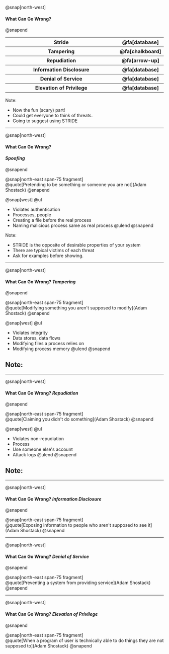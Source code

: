 @snap[north-west]
#### What Can Go Wrong?
@snapend

<table>
  <col width="500">
  <col width="100">
  <tr class="fragment">
    <th><b>S</b>tride</th>
    <th>@fa[database]</th>
  </tr>
  <tr class="fragment">
    <th><b>T</b>ampering</th>
    <th>@fa[chalkboard]</th>
  </tr>
    <tr class="fragment">
    <th><b>R</b>epudiation</th>
    <th>@fa[arrow-up]</th>
  </tr>
    <tr class="fragment">
    <th><b>I</b>nformation Disclosure</th>
    <th>@fa[database]</th>
  </tr>
    <tr class="fragment">
    <th><b>D</b>enial of Service</th>
    <th>@fa[database]</th>
  </tr>
    <tr class="fragment">
    <th><b>E</b>levation of Privilege</th>
    <th>@fa[database]</th>
  </tr>
</table>

Note:
- Now the fun (scary) part!
- Could get everyone to think of threats.
- Going to suggest using STRIDE

---
@snap[north-west]
#### What Can Go Wrong?
#### *Spoofing*
@snapend

@snap[north-east span-75 fragment]
<br>
@quote[Pretending to be something or someone you are not](Adam Shostack)
@snapend

@snap[west]
@ul
- Violates authentication
- Processes, people
- Creating a file before the real process
- Naming malicious process same as real process
@ulend
@snapend

Note:
- STRIDE is the opposite of desirable properties of your system
- There are typical victims of each threat
- Ask for examples before showing.

---
@snap[north-west]
#### What Can Go Wrong? *Tampering*
@snapend

@snap[north-east span-75 fragment]
<br>
@quote[Modifying something you aren't supposed to modify](Adam Shostack)
@snapend

@snap[west]
@ul
- Violates integrity
- Data stores, data flows
- Modifying files a process relies on
- Modifying process memory
@ulend
@snapend

Note:
- 

---
@snap[north-west]
#### What Can Go Wrong? *Repudiation*
@snapend

@snap[north-east span-75 fragment]
<br>
@quote[Claiming you didn't do something](Adam Shostack)
@snapend

@snap[west]
@ul
- Violates non-repudiation
- Process
- Use someone else's account
- Attack logs
@ulend
@snapend

Note:
- 

---
@snap[north-west]
#### What Can Go Wrong? *Information Disclosure*
@snapend

@snap[north-east span-75 fragment]
<br>
@quote[Exposing information to people who aren't supposed to see it](Adam Shostack)
@snapend

---
@snap[north-west]
#### What Can Go Wrong? *Denial of Service*
@snapend

@snap[north-east span-75 fragment]
<br>
@quote[Preventing a system from providing service](Adam Shostack)
@snapend

---
@snap[north-west]
#### What Can Go Wrong? *Elevation of Privilege*
@snapend

@snap[north-east span-75 fragment]
<br>
@quote[When a program of user is technically able to do things they are not supposed to](Adam Shostack)
@snapend